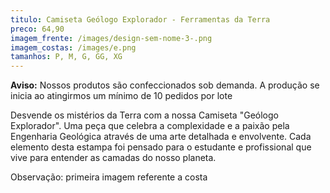 ```yaml
---
titulo: Camiseta Geólogo Explorador - Ferramentas da Terra
preco: 64,90
imagem_frente: /images/design-sem-nome-3-.png
imagem_costas: /images/e.png
tamanhos: P, M, G, GG, XG 
---
```

<!--StartFragment-->

<!--StartFragment-->

**Aviso:** Nossos produtos são confeccionados sob demanda. A produção se inicia ao atingirmos um mínimo de 10 pedidos por lote

<!--EndFragment-->

Desvende os mistérios da Terra com a nossa Camiseta "Geólogo Explorador". Uma peça que celebra a complexidade e a paixão pela Engenharia Geológica através de uma arte detalhada e envolvente. Cada elemento desta estampa foi pensado para o estudante e profissional que vive para entender as camadas do nosso planeta.

Observação: primeira imagem referente a costa

<!--EndFragment-->
